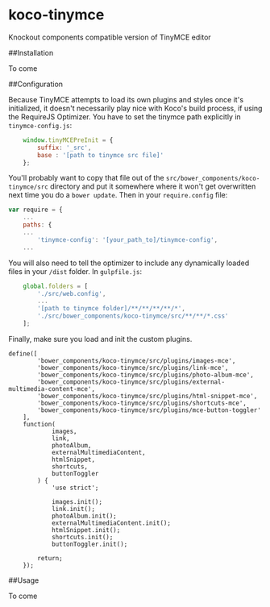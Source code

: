# koco-tinymce
Knockout components compatible version of TinyMCE editor

##Installation

To come

##Configuration

Because TinyMCE attempts to load its own plugins and styles once it's initialized, it doesn't necessarily play nice with Koco's build process, if using the RequireJS Optimizer. You have to set the tinymce path explicitly in `tinymce-config.js`:

```javascript
    window.tinyMCEPreInit = {
    	suffix: '_src',
        base : '[path to tinymce src file]'
    };
```
You'll probably want to copy that file out of the `src/bower_components/koco-tinymce/src` directory and put it somewhere where it won't get overwritten next time you do a `bower update`. Then in your `require.config` file:

```javascript
var require = {
	...
    paths: {
    ...
		'tinymce-config': '[your_path_to]/tinymce-config',
	...
```

You will also need to tell the optimizer to include any dynamically loaded files in your `/dist` folder. In `gulpfile.js`:

```javascript
	global.folders = [
	    './src/web.config',
	    ...
	    '[path to tinymce folder]/**/**/**/**/*',
	    './src/bower_components/koco-tinymce/src/**/**/*.css'
	];
```

Finally, make sure you load and init the custom plugins.

```
define([
        'bower_components/koco-tinymce/src/plugins/images-mce',
        'bower_components/koco-tinymce/src/plugins/link-mce',
        'bower_components/koco-tinymce/src/plugins/photo-album-mce',
        'bower_components/koco-tinymce/src/plugins/external-multimedia-content-mce',
        'bower_components/koco-tinymce/src/plugins/html-snippet-mce',
        'bower_components/koco-tinymce/src/plugins/shortcuts-mce',
        'bower_components/koco-tinymce/src/plugins/mce-button-toggler'
    ],
    function(
            images,
            link,
            photoAlbum,
            externalMultimediaContent,
            htmlSnippet,
            shortcuts,
            buttonToggler
        ) {
            'use strict';

            images.init();
            link.init();
            photoAlbum.init();
            externalMultimediaContent.init();
            htmlSnippet.init();
            shortcuts.init();
            buttonToggler.init();

        return;
    });
```
##Usage

To come